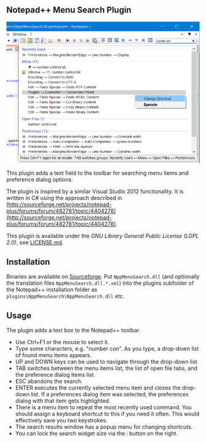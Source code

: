 Notepad++ Menu Search Plugin 
----------------------------

![Screenshot](docs/screenshot.png)

This plugin adds a text field to the toolbar for searching menu items and preference dialog options.

The plugin is inspired by a similar Visual Studio 2012 functionality. It is written in C# using the approach described in [http://sourceforge.net/projects/notepad-plus/forums/forum/482781/topic/4404278](http://sourceforge.net/projects/notepad-plus/forums/forum/482781/topic/4404278).

This plugin is available under the *GNU Library General Public License (LGPL 2.0)*, see [LICENSE.md](LICENSE.md).

Installation
------------

Binaries are available on [Sourceforge](https://sourceforge.net/projects/nppmenusearch/files/).
Put `NppMenuSearch.dll` (and optionally the translation files `NppMenuSearch.dll.*.xml`) into the plugins subfolder of the Notepad++ installation folder as `plugins\NppMenuSearch\NppMenuSearch.dll` etc.

Usage
-----

The plugin adds a text box to the Notepad++ toolbar. 

* Use Ctrl+F1 or the mouse to select it.
* Type some characters, e.g. "number con".
    As you type, a drop-down list of found menu items appears.
* UP and DOWN keys can be used to navigate through the drop-down list
* TAB switches between the menu items list, the list of open file tabs, and the preference dialog items list.
* ESC abandons the search.
* ENTER executes the currently selected menu item and closes the drop-down list.
    If a preferences dialog item was selected, the preferences dialog with that item gets highlighted.
* There is a menu item to repeat the most recently used command. You should assign a keyboard 
    shortcut to this if you need it often. This would effectively save you two keystrokes.
* The search results window has a popup menu for changing shortcuts. 
* You can lock the search widget size via the `⁞` button on the right.
